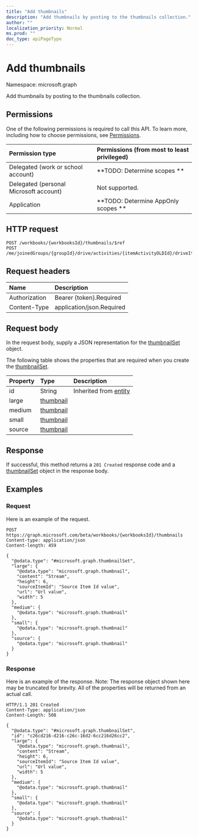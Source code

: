 ```yaml
---
title: "Add thumbnails"
description: "Add thumbnails by posting to the thumbnails collection."
author: ""
localization_priority: Normal
ms.prod: ""
doc_type: apiPageType
---
```


# Add thumbnails

Namespace: microsoft.graph

Add thumbnails by posting to the thumbnails collection.

## Permissions
One of the following permissions is required to call this API. To learn more, including how to choose permissions, see [Permissions](/concepts/permissions-reference.md).

|Permission type|Permissions (from most to least privileged)|
|:---|:---|
|Delegated (work or school account)|**TODO: Determine scopes **|
|Delegated (personal Microsoft account)|Not supported.|
|Application|**TODO: Determine AppOnly scopes **|

## HTTP request
<!-- {
  "blockType": "ignored"
}
-->
``` http
POST /workbooks/{workbooksId}/thumbnails/$ref
POST /me/joinedGroups/{groupId}/drive/activities/{itemActivityOLDId}/driveItem/thumbnails/$ref
```

## Request headers
|Name|Description|
|:---|:---|
|Authorization|Bearer {token}.Required|
|Content-Type|application/json.Required|

## Request body
In the request body, supply a JSON representation for the [thumbnailSet](../resources/thumbnailset.md) object.

The following table shows the properties that are required when you create the [thumbnailSet](../resources/thumbnailset.md).

|Property|Type|Description|
|:---|:---|:---|
|id|String| Inherited from [entity](../resources/entity.md)|
|large|[thumbnail](../resources/thumbnail.md)||
|medium|[thumbnail](../resources/thumbnail.md)||
|small|[thumbnail](../resources/thumbnail.md)||
|source|[thumbnail](../resources/thumbnail.md)||



## Response
If successful, this method returns a `201 Created` response code and a [thumbnailSet](../resources/thumbnailset.md) object in the response body.

## Examples

### Request
Here is an example of the request.
<!-- {
  "blockType": "request",
  "name": "create_thumbnailset_from_"
}
-->
``` http
POST https://graph.microsoft.com/beta/workbooks/{workbooksId}/thumbnails
Content-type: application/json
Content-length: 459

{
  "@odata.type": "#microsoft.graph.thumbnailSet",
  "large": {
    "@odata.type": "microsoft.graph.thumbnail",
    "content": "Stream",
    "height": 6,
    "sourceItemId": "Source Item Id value",
    "url": "Url value",
    "width": 5
  },
  "medium": {
    "@odata.type": "microsoft.graph.thumbnail"
  },
  "small": {
    "@odata.type": "microsoft.graph.thumbnail"
  },
  "source": {
    "@odata.type": "microsoft.graph.thumbnail"
  }
}
```

### Response
Here is an example of the response. Note: The response object shown here may be truncated for brevity. All of the properties will be returned from an actual call.
<!-- {
  "blockType": "response",
  "truncated": true,
  "@odata.type": "microsoft.graph.thumbnailset"
}
-->
``` http
HTTP/1.1 201 Created
Content-Type: application/json
Content-Length: 508

{
  "@odata.type": "#microsoft.graph.thumbnailSet",
  "id": "c26cd216-d216-c26c-16d2-6cc216d26cc2",
  "large": {
    "@odata.type": "microsoft.graph.thumbnail",
    "content": "Stream",
    "height": 6,
    "sourceItemId": "Source Item Id value",
    "url": "Url value",
    "width": 5
  },
  "medium": {
    "@odata.type": "microsoft.graph.thumbnail"
  },
  "small": {
    "@odata.type": "microsoft.graph.thumbnail"
  },
  "source": {
    "@odata.type": "microsoft.graph.thumbnail"
  }
}
```

